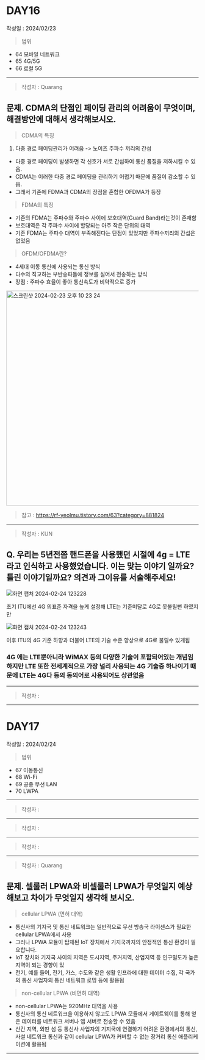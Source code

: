 # DAY16
작성일 : 2024/02/23

> 범위
- 64 모바일 네트워크
- 65 4G/5G
- 66 로컬 5G


---
> 작성자 : Quarang

## 문제. CDMA의 단점인 페이딩 관리의 어려움이 무엇이며, 해결방안에 대해서 생각해보시오.

> CDMA의 특징

1. 다중 경로 페이딩관리가 어려움 -> 노이즈 주파수 끼리의 간섭

- 다중 경로 페이딩이 발생하면 각 신호가 서로 간섭하여 통신 품질을 저하시킬 수 있음.
- CDMA는 이러한 다중 경로 페이딩을 관리하기 어렵기 때문에 품질이 감소할 수 있음.
- 그래서 기존에 FDMA과 CDMA의 장점을 혼합한 OFDMA가 등장

> FDMA의 특징

- 기존의 FDMA는 주파수와 주파수 사이에 보호대역(Guard Band)라는것이 존재함
- 보호대역은 각 주파수 사이에 할당되는 아주 작은 단위의 대역
- 기존 FDMA는 주파수 대역이 부족해진다는 단점이 있었지만 주파수끼리의 간섭은 없었음


> OFDM/OFDMA란?

- 4세대 이동 통신에 사용되는 통신 방식
- 다수의 직교하는 부반송파들에 정보를 실어서 전송하는 방식
- 장점 : 주파수 효율이 좋아 통신속도가 비약적으로 증가

<img width="564" alt="스크린샷 2024-02-23 오후 10 23 24" src="https://github.com/team-imad-study/study-question/assets/31721255/95e9ffab-8bed-4a26-b93b-e50011c6f1a0">


> 참고 : https://rf-yeolmu.tistory.com/63?category=881824

---
> 작성자 : KUN

## Q. 우리는 5년전쯤 핸드폰을 사용했던 시절에 4g = LTE 라고 인식하고 사용했었습니다. 이는 맞는 이야기 일까요? 틀린 이야기일까요? 의견과 그이유를 서술해주세요!

![화면 캡처 2024-02-24 123228](https://github.com/team-imad-study/study-question/assets/136051281/9120d869-8e27-4680-bb9d-fdb754b67ff6)

초기 ITU에선 4G 의표준 자격을 높게 설정해 LTE는 기준미달로 4G로 못불릴뻔 하였지만

![화면 캡처 2024-02-24 123243](https://github.com/team-imad-study/study-question/assets/136051281/bda24ece-b6bd-4ca9-b42c-7386be0b357c)

이후 ITU의 4G 기준 하향과 더불어 LTE의 기술 수준 향상으로 4G로 불릴수 있게됨

### 4G 에는 LTE뿐아니라 WiMAX 등의 다양한 기술이 포함되어있는 개념임 하지만 LTE 또한 전세계적으로 가장 널리 사용되는 4G 기술중 하나이기 때문에 LTE는 4G다 등의 동의어로 사용되어도 상관없음



---
> 작성자 :
---

# DAY17
작성일 : 2024/02/24

> 범위
- 67 이동통신
- 68 Wi-Fi
- 69 공중 무선 LAN
- 70 LWPA


---
> 작성자 :
---
> 작성자 :
---
> 작성자 :
---
> 작성자 : Quarang

## 문제. 셀룰러 LPWA와 비셀룰러 LPWA가 무엇일지 예상해보고 차이가 무엇일지 생각해 보시오.

> cellular LPWA (면허 대역)

- 통신사의 기지국 및 통신 네트워크는 일반적으로 무선 방송국 라이센스가 필요한 cellular  LPWA에서 사용
- 그러나 LPWA 모듈이 탑재된 IoT 장치에서 기지국까지의 안정적인 통신 환경이 필요합니다.
- IoT 장치와 기지국 사이의 지역은 도시지역, 주거지역, 산업지역 등 인구밀도가 높은 지역이 되는 경향이 있
- 전기, 예를 들어, 전기, 가스, 수도와 같은 생활 인프라에 대한 데이터 수집, 각 국가의 통신 사업자의 통신 네트워크 로밍 등에 활용됨

> non-cellular LPWA (비면허 대역)

- non-cellular  LPWA는 920MHz 대역을 사용
- 통신사의 통신 네트워크을 이용하지 않고도 LPWA 모듈에서 게이트웨이를 통해 얻은 데이터를 네트워크 서버나 앱 서버로 전송할 수 있음
- 산간 지역, 외딴 섬 등 통신사 사업자의 기지국에 연결하기 어려운 환경에서의 통신, 사설 네트워크 통신과 같이 cellular LPWA가 커버할 수 없는 장거리 통신 애플리케이션에 활용됨
---
